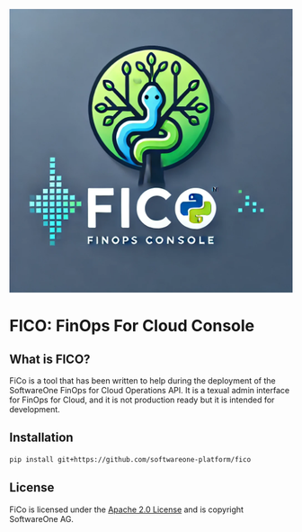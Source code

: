 ![FICO](https://raw.githubusercontent.com/softwareone-platform/fico/main/assets/fico.png)


# FICO: FinOps For Cloud Console

## What is FICO?

FiCo is a tool that has been written to help during the deployment of the SoftwareOne FinOps for Cloud Operations API.
It is a texual admin interface for FinOps for Cloud, and it is not production ready but it is intended for development.



## Installation

```bash
pip install git+https://github.com/softwareone-platform/fico
```



## License

FiCo is licensed under the [Apache 2.0 License](https://www.apache.org/licenses/LICENSE-2.0) and is copyright SoftwareOne AG.